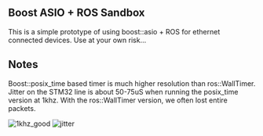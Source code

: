 ## Boost ASIO + ROS Sandbox
This is a simple prototype of using boost::asio + ROS for ethernet connected devices. Use at your own risk...

## Notes

Boost::posix_time based timer is much higher resolution than ros::WallTimer. Jitter on the STM32 line is about 50-75uS when running the posix_time version at 1khz. With the ros::WallTimer version, we often lost entire packets.

![1khz_good](https://raw.githubusercontent.com/mikeferguson/sandbox/hydro-devel/asio_ros/doc/1khz_good.png)
![jitter](https://raw.githubusercontent.com/mikeferguson/sandbox/hydro-devel/asio_ros/doc/jitter.png)
